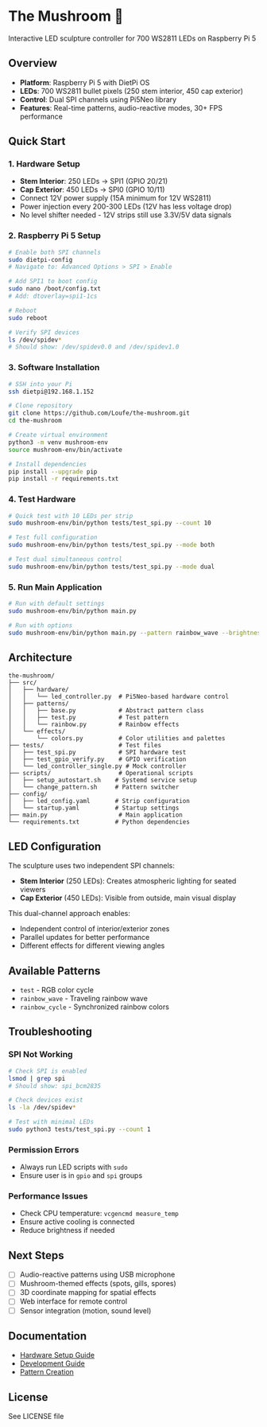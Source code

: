 # The Mushroom 🍄
Interactive LED sculpture controller for 700 WS2811 LEDs on Raspberry Pi 5

## Overview
- **Platform**: Raspberry Pi 5 with DietPi OS
- **LEDs**: 700 WS2811 bullet pixels (250 stem interior, 450 cap exterior)
- **Control**: Dual SPI channels using Pi5Neo library
- **Features**: Real-time patterns, audio-reactive modes, 30+ FPS performance

## Quick Start

### 1. Hardware Setup
- **Stem Interior**: 250 LEDs → SPI1 (GPIO 20/21)
- **Cap Exterior**: 450 LEDs → SPI0 (GPIO 10/11)
- Connect 12V power supply (15A minimum for 12V WS2811)
- Power injection every 200-300 LEDs (12V has less voltage drop)
- No level shifter needed - 12V strips still use 3.3V/5V data signals

### 2. Raspberry Pi 5 Setup
```bash
# Enable both SPI channels
sudo dietpi-config
# Navigate to: Advanced Options > SPI > Enable

# Add SPI1 to boot config
sudo nano /boot/config.txt
# Add: dtoverlay=spi1-1cs

# Reboot
sudo reboot

# Verify SPI devices
ls /dev/spidev*
# Should show: /dev/spidev0.0 and /dev/spidev1.0
```

### 3. Software Installation
```bash
# SSH into your Pi
ssh dietpi@192.168.1.152

# Clone repository
git clone https://github.com/Loufe/the-mushroom.git
cd the-mushroom

# Create virtual environment
python3 -m venv mushroom-env
source mushroom-env/bin/activate

# Install dependencies
pip install --upgrade pip
pip install -r requirements.txt
```

### 4. Test Hardware
```bash
# Quick test with 10 LEDs per strip
sudo mushroom-env/bin/python tests/test_spi.py --count 10

# Test full configuration
sudo mushroom-env/bin/python tests/test_spi.py --mode both

# Test dual simultaneous control
sudo mushroom-env/bin/python tests/test_spi.py --mode dual
```

### 5. Run Main Application
```bash
# Run with default settings
sudo mushroom-env/bin/python main.py

# Run with options
sudo mushroom-env/bin/python main.py --pattern rainbow_wave --brightness 128
```

## Architecture

```
the-mushroom/
├── src/
│   ├── hardware/
│   │   └── led_controller.py  # Pi5Neo-based hardware control
│   ├── patterns/
│   │   ├── base.py            # Abstract pattern class
│   │   ├── test.py            # Test pattern
│   │   └── rainbow.py         # Rainbow effects
│   └── effects/
│       └── colors.py          # Color utilities and palettes
├── tests/                     # Test files
│   ├── test_spi.py            # SPI hardware test
│   ├── test_gpio_verify.py    # GPIO verification
│   └── led_controller_single.py # Mock controller
├── scripts/                   # Operational scripts
│   ├── setup_autostart.sh    # Systemd service setup
│   └── change_pattern.sh     # Pattern switcher
├── config/
│   ├── led_config.yaml       # Strip configuration
│   └── startup.yaml          # Startup settings
├── main.py                    # Main application
└── requirements.txt          # Python dependencies
```

## LED Configuration

The sculpture uses two independent SPI channels:

- **Stem Interior** (250 LEDs): Creates atmospheric lighting for seated viewers
- **Cap Exterior** (450 LEDs): Visible from outside, main visual display

This dual-channel approach enables:
- Independent control of interior/exterior zones
- Parallel updates for better performance
- Different effects for different viewing angles

## Available Patterns
- `test` - RGB color cycle
- `rainbow_wave` - Traveling rainbow wave
- `rainbow_cycle` - Synchronized rainbow colors

## Troubleshooting

### SPI Not Working
```bash
# Check SPI is enabled
lsmod | grep spi
# Should show: spi_bcm2835

# Check devices exist
ls -la /dev/spidev*

# Test with minimal LEDs
sudo python3 tests/test_spi.py --count 1
```

### Permission Errors
- Always run LED scripts with `sudo`
- Ensure user is in `gpio` and `spi` groups

### Performance Issues
- Check CPU temperature: `vcgencmd measure_temp`
- Ensure active cooling is connected
- Reduce brightness if needed

## Next Steps
- [ ] Audio-reactive patterns using USB microphone
- [ ] Mushroom-themed effects (spots, gills, spores)
- [ ] 3D coordinate mapping for spatial effects
- [ ] Web interface for remote control
- [ ] Sensor integration (motion, sound level)

## Documentation
- [Hardware Setup Guide](docs/hardware-config.md)
- [Development Guide](docs/development-setup.md)
- [Pattern Creation](docs/manual-setup.md)

## License
See LICENSE file